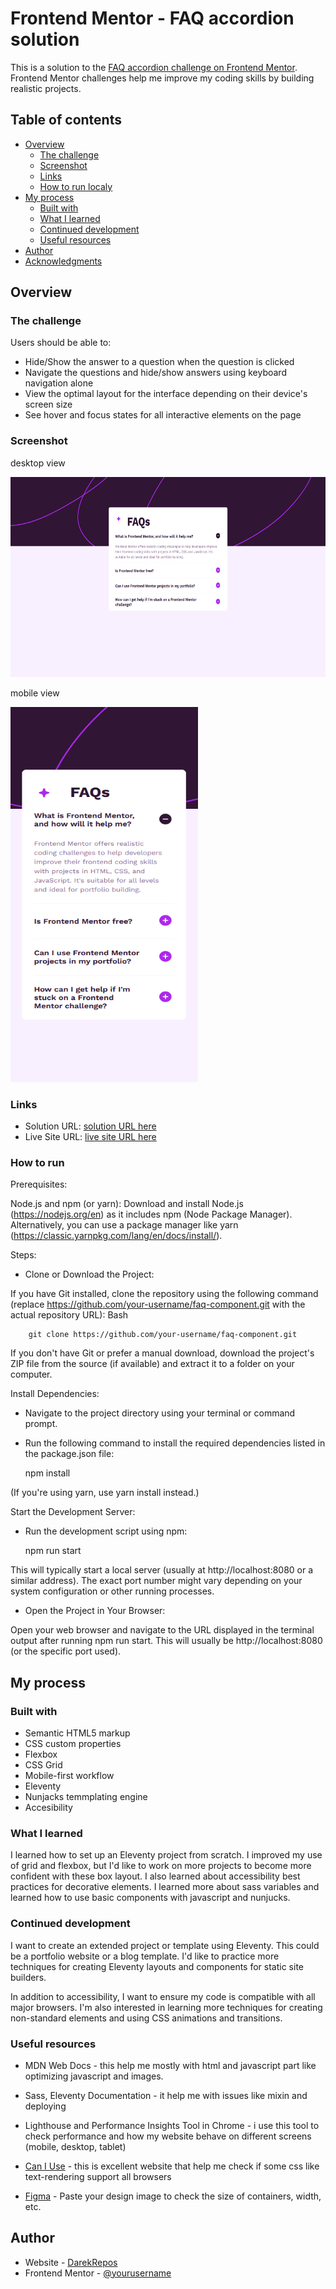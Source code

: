 # Frontend Mentor - FAQ accordion solution

This is a solution to the [FAQ accordion challenge on Frontend Mentor](https://www.frontendmentor.io/challenges/faq-accordion-wyfFdeBwBz). Frontend Mentor challenges help me improve my coding skills by building realistic projects. 

## Table of contents

- [Overview](#overview)
  - [The challenge](#the-challenge)
  - [Screenshot](#screenshot)
  - [Links](#links)
  - [How to run localy](#how-to-run)
- [My process](#my-process)
  - [Built with](#built-with)
  - [What I learned](#what-i-learned)
  - [Continued development](#continued-development)
  - [Useful resources](#useful-resources)
- [Author](#author)
- [Acknowledgments](#acknowledgments)

## Overview

### The challenge

Users should be able to:

- Hide/Show the answer to a question when the question is clicked
- Navigate the questions and hide/show answers using keyboard navigation alone
- View the optimal layout for the interface depending on their device's screen size
- See hover and focus states for all interactive elements on the page

### Screenshot

desktop view

<img alt="desktop view screenshot" src="./docs/screenshots/desktop.png" width="600" height="320">

mobile view

<img alt="mobile view screenshot" src="./docs/screenshots/mobile.png" width="300" height="600">


### Links

- Solution URL: [solution URL here](https://your-solution-url.com)
- Live Site URL: [live site URL here](https://darekrepos.github.io/FAQ-accordion/faq-page)

### How to run

Prerequisites:

Node.js and npm (or yarn): Download and install Node.js (https://nodejs.org/en) as it includes npm (Node Package Manager). Alternatively, you can use a package manager like yarn (https://classic.yarnpkg.com/lang/en/docs/install/).

Steps:

- Clone or Download the Project:

If you have Git installed, clone the repository using the following command (replace https://github.com/your-username/faq-component.git with the actual repository URL):
Bash

        
        git clone https://github.com/your-username/faq-component.git
        
        

If you don't have Git or prefer a manual download, download the project's ZIP file from the source (if available) and extract it to a folder on your computer.

Install Dependencies:

- Navigate to the project directory using your terminal or command prompt.

- Run the following command to install the required dependencies listed in the package.json file:
   
   
    npm install
    

(If you're using yarn, use yarn install instead.)

Start the Development Server:

- Run the development script using npm:

   
    npm run start
 
This will typically start a local server (usually at http://localhost:8080 or a similar address). The exact port number might vary depending on your system configuration or other running processes.

- Open the Project in Your Browser:
        
Open your web browser and navigate to the URL displayed in the terminal output after running npm run start. This will usually be http://localhost:8080 (or the specific port used).



## My process

### Built with

- Semantic HTML5 markup
- CSS custom properties
- Flexbox
- CSS Grid
- Mobile-first workflow
- Eleventy
- Nunjacks temmplating engine
- Accesibility



### What I learned

I learned how to set up an Eleventy project from scratch. I improved my use of grid and flexbox, but I'd like to work on more projects to become more confident with these box layout. I also learned about accessibility best practices for decorative elements. I learned more about sass variables and learned how to use basic components with javascript and nunjucks.

### Continued development

I want to create an extended project or template using Eleventy. This could be a portfolio website or a blog template. I'd like to practice more techniques for creating Eleventy layouts and components for static site builders.

In addition to accessibility, I want to ensure my code is compatible with all major browsers. I'm also interested in learning more techniques for creating non-standard elements and using CSS animations and transitions.

### Useful resources

- MDN Web Docs - this help me mostly with html and javascript part like optimizing javascript and images. 

- Sass, Eleventy Documentation - it help me with issues like mixin and deploying

- Lighthouse and Performance Insights Tool in Chrome - i use this tool to check performance and how my website behave on different screens (mobile, desktop, tablet)

- [Can I Use](https://caniuse.com) - this is excellent website that help me check if some css like text-rendering support all browsers

- [Figma](https://www.figma.com/) - Paste your design image to check the size of containers, width, etc.


## Author

- Website - [DarekRepos](https://darekrepos.github.io/)
- Frontend Mentor - [@yourusername](https://www.frontendmentor.io/profile/DarekRepos)



